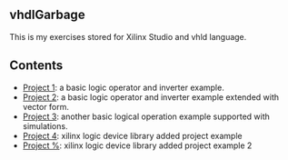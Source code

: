 vhdlGarbage
-----------

This is my exercises stored for Xilinx Studio and vhld language.


Contents
--------


* [Project 1](https://github.com/Zaryob/vhdlGarbage/tree/master/project_1): a basic logic operator and inverter example.
* [Project 2](https://github.com/Zaryob/vhdlGarbage/tree/master/project_2): a basic logic operator and inverter example extended with vector form.
* [Project 3](https://github.com/Zaryob/vhdlGarbage/tree/master/project_3): another basic logical operation example supported with simulations.
* [Project 4](https://github.com/Zaryob/vhdlGarbage/tree/master/project_4): xilinx logic device library added project example
* [Project %](https://github.com/Zaryob/vhdlGarbage/tree/master/project_5): xilinx logic device library added project example 2
